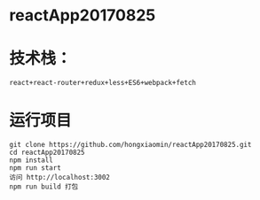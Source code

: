 # reactApp20170825
# 技术栈：
```
react+react-router+redux+less+ES6+webpack+fetch
```

# 运行项目
```
git clone https://github.com/hongxiaomin/reactApp20170825.git
cd reactApp20170825
npm install
npm run start
访问 http://localhost:3002
npm run build 打包
```
